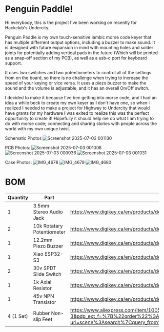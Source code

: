 # Penguin Paddle!

Hi everybody, this is the project I've been working on recently for Hackclub's Undercity. 

Penguin Paddle is my own touch-sensitive iambic morse code keyer that has multiple differrent output options, including a buzzer to make sound. It is designed with future expansion in mind with mounting holes and solder joints for potentially adding vertical pads in the future (Which will be printed as a snap-off section of my PCB), as well as a usb-c port for keyboard support. 

It uses two switches and two potentiometers to control all of the settings from on the board, so there is no challenge when trying to increase the speed of your keying or vice versa. It uses a piezo buzzer to make the sound and the volume is adjustable, and it has an overall On/Off switch. 

I decided to make it because I've ben getting into morse code, and I had an idea a while beck to create my own keyer as I don't have one, so when I realized I needed to make a project for Highway to Undercity that would have grants for my hardware I was exited to realize this was the perfect oppurtunity to create it! Hopefully it should help me do what I am trying to do with morse code; connecting and sharing stories with people across the world with my own unique twist.

Schematic Photos
![Screenshot 2025-07-03 001130](https://github.com/user-attachments/assets/352c955a-dffb-48a2-b52b-7f1bd1cc3cac)

PCB Photos:
![Screenshot 2025-07-03 001008](https://github.com/user-attachments/assets/e82d6817-1f7a-482b-a53f-79117945ed3b)
![Screenshot 2025-07-03 000936](https://github.com/user-attachments/assets/3d44899d-3d7a-4a4d-bfef-054540377b99)
![Screenshot 2025-07-03 001031](https://github.com/user-attachments/assets/7e937ce9-1769-40c0-9ad6-2b2040b043dc)

Case Photos:
![IMG_4678](https://github.com/user-attachments/assets/60da4510-70b7-4a6a-ac78-4f1f5823caf4)
![IMG_4679](https://github.com/user-attachments/assets/fad18d87-3657-422e-8835-aa87924024c3)
![IMG_4680](https://github.com/user-attachments/assets/a42ae7c3-6c51-4c55-a932-9d31a2517aee)


# BOM

| Quantity | Part | Link |
| ----------- | ----------- |----------- |
| 1 | 3.5mm Stereo Audio Jack | https://www.digikey.ca/en/products/detail/same-sky-formerly-cui-devices/SJ1-3533NG/738701 |
| 2 | 10k Rotatary Potentiometer | https://www.digikey.ca/en/products/detail/tt-electronics-bi/P0915N-EC15BR10K/4780755 |
| 1 | 12.2mm Piezo Buzzer | https://www.digikey.ca/en/products/detail/tdk-corporation/PS1240P02BT/935924 |
| 1 | Xiao ESP32-S3 | https://www.digikey.ca/en/products/detail/seeed-technology-co-ltd/113991114/19285530 |
| 2 | 30v SPDT Slide Switch | https://www.digikey.ca/en/products/detail/c-k/SS-12D07-VG-4-NS-GA-PA/2747177 |
| 1 | 1k Axial Resistor | https://www.digikey.ca/en/products/detail/stackpole-electronics-inc/CF14JT1K00/1741314 |
| 1 | 45v NPN Transistor | https://www.digikey.ca/en/products/detail/onsemi/BC550CBU/975565 |
| 4 (1 Set) | Rubber Non-slip Feet | https://www.aliexpress.com/item/1005006957329213.html?spm=a2g0o.productlist.main.4.7ed225d4ohj3jz&aem_p4p_detail=202507021943012590468155837960001117326&algo_pvid=f81f5567-9a14-4309-aeaf-c89860f7dd07&algo_exp_id=f81f5567-9a14-4309-aeaf-c89860f7dd07-3&pdp_ext_f=%7B%22order%22%3A%224936%22%2C%22eval%22%3A%221%22%7D&pdp_npi=4%40dis%21CAD%212.36%212.29%21%21%2112.13%2111.77%21%402101c59117515105811047138ee51d%2112000039096298486%21sea%21CA%210%21ABX&curPageLogUid=p0n3ON4NCfNg&utparam-url=scene%3Asearch%7Cquery_from%3A&search_p4p_id=202507021943012590468155837960001117326_1#nav-specification |
